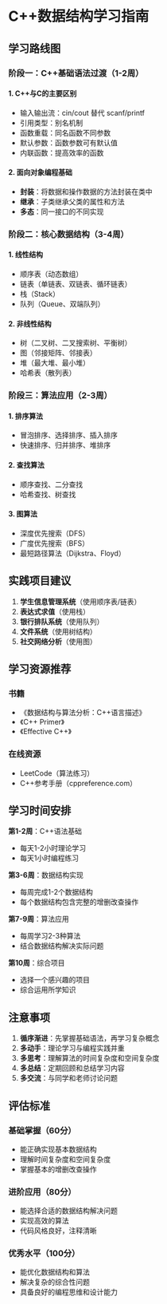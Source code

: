 # C++数据结构学习指南

## 学习路线图

### 阶段一：C++基础语法过渡（1-2周）

#### 1. C++与C的主要区别
- 输入输出流：cin/cout 替代 scanf/printf
- 引用类型：别名机制
- 函数重载：同名函数不同参数
- 默认参数：函数参数可有默认值
- 内联函数：提高效率的函数

#### 2. 面向对象编程基础
- **封装**：将数据和操作数据的方法封装在类中
- **继承**：子类继承父类的属性和方法
- **多态**：同一接口的不同实现

### 阶段二：核心数据结构（3-4周）

#### 1. 线性结构
- 顺序表（动态数组）
- 链表（单链表、双链表、循环链表）
- 栈（Stack）
- 队列（Queue、双端队列）

#### 2. 非线性结构
- 树（二叉树、二叉搜索树、平衡树）
- 图（邻接矩阵、邻接表）
- 堆（最大堆、最小堆）
- 哈希表（散列表）

### 阶段三：算法应用（2-3周）

#### 1. 排序算法
- 冒泡排序、选择排序、插入排序
- 快速排序、归并排序、堆排序

#### 2. 查找算法
- 顺序查找、二分查找
- 哈希查找、树查找

#### 3. 图算法
- 深度优先搜索（DFS）
- 广度优先搜索（BFS）
- 最短路径算法（Dijkstra、Floyd）

## 实践项目建议

1. **学生信息管理系统**（使用顺序表/链表）
2. **表达式求值**（使用栈）
3. **银行排队系统**（使用队列）
4. **文件系统**（使用树结构）
5. **社交网络分析**（使用图）

## 学习资源推荐

### 书籍
- 《数据结构与算法分析：C++语言描述》
- 《C++ Primer》
- 《Effective C++》

### 在线资源
- LeetCode（算法练习）
- C++参考手册（cppreference.com）

## 学习时间安排

**第1-2周**：C++语法基础
- 每天1-2小时理论学习
- 每天1小时编程练习

**第3-6周**：数据结构实现
- 每周完成1-2个数据结构
- 每个数据结构包含完整的增删改查操作

**第7-9周**：算法应用
- 每周学习2-3种算法
- 结合数据结构解决实际问题

**第10周**：综合项目
- 选择一个感兴趣的项目
- 综合运用所学知识

## 注意事项

1. **循序渐进**：先掌握基础语法，再学习复杂概念
2. **多动手**：理论学习与编程实践并重
3. **多思考**：理解算法的时间复杂度和空间复杂度
4. **多总结**：定期回顾和总结学习内容
5. **多交流**：与同学和老师讨论问题

## 评估标准

### 基础掌握（60分）
- 能正确实现基本数据结构
- 理解时间复杂度和空间复杂度
- 掌握基本的增删改查操作

### 进阶应用（80分）
- 能选择合适的数据结构解决问题
- 实现高效的算法
- 代码风格良好，注释清晰

### 优秀水平（100分）
- 能优化数据结构和算法
- 解决复杂的综合性问题
- 具备良好的编程思维和设计能力
